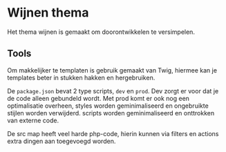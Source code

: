 # Wijnen thema

Het thema wijnen is gemaakt om doorontwikkelen te versimpelen.

## Tools

Om makkelijker te templaten is gebruik gemaakt van Twig, hiermee kan
je templates beter in stukken hakken en hergebruiken.

De `package.json` bevat 2 type scripts, `dev` en `prod`. Dev
zorgt er voor dat je de code alleen gebundeld wordt. Met prod
komt er ook nog een optimalisatie overheen, styles worden 
geminimaliseerd en ongebruikte stijlen worden verwijderd.
scripts worden geminimaliseerd en onttrokken van externe code.

De src map heeft veel harde php-code, hierin kunnen via filters
en actions extra dingen aan toegevoegd worden. 
